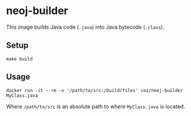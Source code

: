# neoj-builder

This image builds Java code (`.java`) into Java bytecode (`.class`).

## Setup

```
make build
```

## Usage

```
docker run -it --rm -v '/path/to/src:/build/files' coz/neoj-builder MyClass.java
```

Where `/path/to/src` is an absolute path to where `MyClass.java` is located.